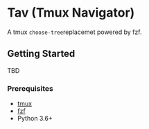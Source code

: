 # Tav (Tmux Navigator)

A tmux `choose-tree`replacemet powered by fzf.



## Getting Started

TBD

### Prerequisites

- [tmux](https://github.com/tmux/tmux)
- [fzf](https://github.com/junegunn/fzf)
-  Python 3.6+

